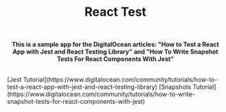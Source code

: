 <h1 align="center">React Test</h1>
<br />
  <p align="center">
  <strong>This is a sample app for the DigitalOcean articles: "How to Test a React App with Jest and React Testing Library" and "How To Write Snapshot Tests For React Components With Jest"</strong>
    <br />
    <br />
  </p>
    [Jest Tutorial](https://www.digitalocean.com/community/tutorials/how-to-test-a-react-app-with-jest-and-react-testing-library)
    [Snapshots Tutorial](https://www.digitalocean.com/community/tutorials/how-to-write-snapshot-tests-for-react-components-with-jest)

